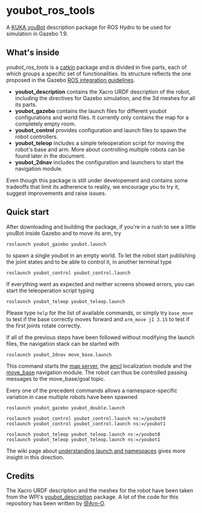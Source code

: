 youbot_ros_tools
================

A [KUKA youBot][1] description package for ROS Hydro to be used for simulation in Gazebo 1.9.

## What's inside
*youbot_ros_tools* is a [catkin][2] package and is divided in five parts, each of which groups a specific set of functionalities. Its structure reflects the one proposed in the Gazebo [ROS integration guidelines][3].

* **youbot_description** contains the Xacro URDF description of the robot, including the directives for Gazebo simulation, and the 3d meshes for all its parts. 
* **youbot_gazebo** contains the launch files for different youbot configurations and world files. It currently only contains the map for a completely empty room.
* **youbot_control** provides configuration and launch files to spawn the robot controllers.
* **youbot_teleop** includes a simple teleoperation script for moving the robot's base and arm. More about controlling multiple robots can be found later in the document.
* **youbot_2dnav** includes the configuration and launchers to start the navigation module. 

Even though this package is still under developement and contains some tradeoffs that limit its adherence to reality, we encourage you to try it, suggest improvements and raise issues.

## Quick start
After downloading and building the package, if you're in a rush to see a little youBot inside Gazebo and to move its arm, try

```
roslaunch youbot_gazebo youbot.launch
```
to spawn a single youbot in an empty world.
To let the robot start publishing the joint states and to be able to control it, in another terminal type

```
roslaunch youbot_control youbot_control.launch
```
If everything went as expected and neither screens showed errors, you can start the teleoperation script typing

```
roslaunch youbot_teleop youbot_teleop.launch
```
Please type `help` for the list of available commands, or simply try `base_move` to test if the base correctly moves forward and `arm_move j1 3.15` to test if the first joints rotate correctly.

If all of the previous steps have been followed without modifying the launch files, the navigation stack can be started with

```
roslaunch youbot_2dnav move_base.launch
```
This command starts the [map server][7], the [amcl][8] localization module and the [move_base][9] navigation module. The robot can thus be controlled passing messages to the move_base/goal topic.

Every one of the precedent commands allows a namespace-specific variation in case multiple robots have been spawned

```
roslaunch youbot_gazebo youbot_double.launch

roslaunch youbot_control youbot_control.launch ns:=/youbot0
roslaunch youbot_control youbot_control.launch ns:=/youbot1

roslaunch youbot_teleop youbot_teleop.launch ns:=/youbot0
roslaunch youbot_teleop youbot_teleop.launch ns:=/youbot1

```
The wiki page about [understanding launch and namespaces][6] gives more insight in this direction.

## Credits
The Xacro URDF description and the meshes for the robot have been taken from the WPI's [youbot_description][4] package. A lot of the code for this repository has been written by [@Arn-O][5].

[1]: http://www.youbot-store.com/
[2]: http://wiki.ros.org/catkin
[3]: http://gazebosim.org/wiki/Tutorials#ROS_Integration
[4]: https://github.com/WPI-RAIL/youbot_description
[5]: https://github.com/Arn-O
[6]: https://github.com/Boanerghes/youbot_ros_tools/wiki/Understanding-launch-and-namespaces
[7]: http://wiki.ros.org/map_server
[8]: http://wiki.ros.org/amcl
[9]: http://wiki.ros.org/move_base
